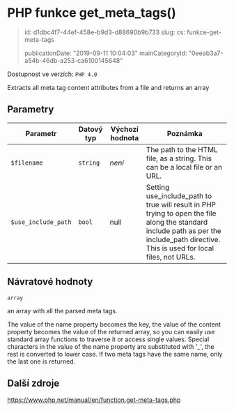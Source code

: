 PHP funkce get_meta_tags()
==========================

> id: d1dbc4f7-44ef-458e-b9d3-d88690b9b733
> slug:
> 	cs: funkce-get-meta-tags
>
> publicationDate: "2019-09-11 10:04:03"
> mainCategoryId: "0eeab3a7-a54b-46db-a253-ca6100145648"

Dostupnost ve verzích: `PHP 4.0`

Extracts all meta tag content attributes from a file and returns an array


Parametry
--------------

| Parametr | Datový typ | Výchozí hodnota | Poznámka |
|-----|-----|-----|-----|
| `$filename` | `string` | *není* | The path to the HTML file, as a string. This can be a local file or an URL. |
| `$use_include_path` | `bool` | null | Setting use_include_path to true will result in PHP trying to open the file along the standard include path as per the include_path directive. This is used for local files, not URLs. |


Návratové hodnoty
----------------

`array`

an array with all the parsed meta tags.
</p>
<p>
The value of the name property becomes the key, the value of the content
property becomes the value of the returned array, so you can easily use
standard array functions to traverse it or access single values.
Special characters in the value of the name property are substituted with
'_', the rest is converted to lower case. If two meta tags have the same
name, only the last one is returned.

Další zdroje
------------

https://www.php.net/manual/en/function.get-meta-tags.php

